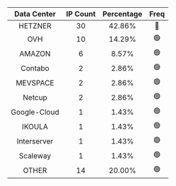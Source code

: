 | Data Center | IP Count | Percentage | Freq |
|:------------:|:--------:|:-----------:|:-----:|
| HETZNER | 30 | 42.86% | 🔴 |
| OVH | 10 | 14.29% | 🟢 |
| AMAZON | 6 | 8.57% | 🟢 |
| Contabo | 2 | 2.86% | 🟢 |
| MEVSPACE | 2 | 2.86% | 🟢 |
| Netcup | 2 | 2.86% | 🟢 |
| Google-Cloud | 1 | 1.43% | 🟢 |
| IKOULA | 1 | 1.43% | 🟢 |
| Interserver | 1 | 1.43% | 🟢 |
| Scaleway | 1 | 1.43% | 🟢 |
| OTHER | 14 | 20.00% | 🟢 |